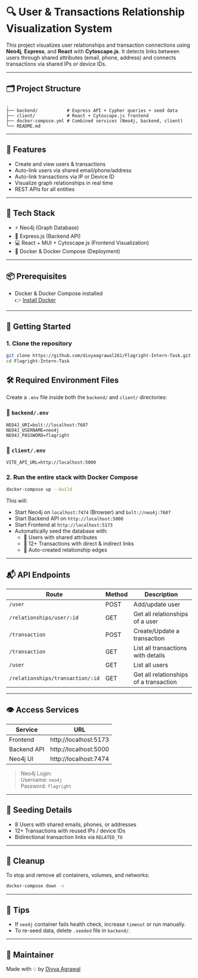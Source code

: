 # 🔍 User & Transactions Relationship Visualization System

This project visualizes user relationships and transaction connections using **Neo4j**, **Express**, and **React** with **Cytoscape.js**. It detects links between users through shared attributes (email, phone, address) and connects transactions via shared IPs or device IDs.

---

## 🗂 Project Structure

```
.
├── backend/           # Express API + Cypher queries + seed data
├── client/            # React + Cytoscape.js frontend
├── docker-compose.yml # Combined services (Neo4j, backend, client)
└── README.md
```

---

## 🚀 Features

- Create and view users & transactions
- Auto-link users via shared email/phone/address
- Auto-link transactions via IP or Device ID
- Visualize graph relationships in real time
- REST APIs for all entities

---

## 🧠 Tech Stack

- ⚡ Neo4j (Graph Database)
- 🔧 Express.js (Backend API)
- 💻 React + MUI + Cytoscape.js (Frontend Visualization)
- 🐳 Docker & Docker Compose (Deployment)

---

## 📦 Prerequisites

- Docker & Docker Compose installed  
  👉 [Install Docker](https://docs.docker.com/get-docker/)

---

## 🏁 Getting Started

### 1. Clone the repository

```bash
git clone https://github.com/divyaagrawal261/Flagright-Intern-Task.git
cd Flagright-Intern-Task
```

## 🛠 Required Environment Files

Create a `.env` file inside both the `backend/` and `client/` directories:

### 🔹 `backend/.env`
```env
NEO4J_URI=bolt://localhost:7687
NEO4J_USERNAME=neo4j
NEO4J_PASSWORD=flagright
```

### 🔹 `client/.env`
```env
VITE_API_URL=http://localhost:5000
```

### 2. Run the entire stack with Docker Compose

```bash
docker-compose up --build
```

This will:
- Start Neo4j on `localhost:7474` (Browser) and `bolt://neo4j:7687`
- Start Backend API on `http://localhost:5000`
- Start Frontend at `http://localhost:5173`
- Automatically seed the database with:
  - 🔹 Users with shared attributes
  - 🔹 12+ Transactions with direct & indirect links
  - 🔹 Auto-created relationship edges

---

## 📬 API Endpoints

| Route                            | Method | Description                          |
|----------------------------------|--------|--------------------------------------|
| `/user`                         | POST   | Add/update user                      |
| `/relationships/user/:id`       | GET    | Get all relationships of a user      |
| `/transaction`                  | POST   | Create/Update a transaction          |
| `/transaction`                  | GET    | List all transactions with details   |
| `/user`                         | GET    | List all users                       |
| `/relationships/transaction/:id`| GET    | Get all relationships of a transaction |

---

## 👁 Access Services

| Service     | URL                          |
|-------------|------------------------------|
| Frontend    | http://localhost:5173         |
| Backend API | http://localhost:5000         |
| Neo4j UI    | http://localhost:7474         |

> Neo4j Login:  
> Username: `neo4j`  
> Password: `flagright`

---

## 🧪 Seeding Details

- 8 Users with shared emails, phones, or addresses
- 12+ Transactions with reused IPs / device IDs
- Bidirectional transaction links via `RELATED_TO`

---

## 🧼 Cleanup

To stop and remove all containers, volumes, and networks:

```bash
docker-compose down -v
```

---

## 📎 Tips

- If `neo4j` container fails health check, increase `timeout` or run manually.
- To re-seed data, delete `.seeded` file in `backend/`.

---

## 🧠 Maintainer

Made with 💡 by [Divya Agrawal](https://github.com/divyaagrawal261)

